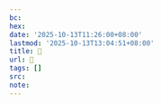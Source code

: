 ```yaml
---
bc:
hex:
date: '2025-10-13T11:26:00+08:00'
lastmod: '2025-10-13T13:04:51+08:00'
title: 󰌕
url: 󰌕
tags: []
src:
note:
---
```

